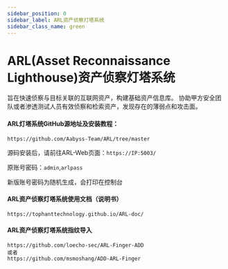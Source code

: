 ```yaml
---
sidebar_position: 0
sidebar_label: ARL资产侦察灯塔系统
sidebar_class_name: green
---
```


# ARL(Asset Reconnaissance Lighthouse)资产侦察灯塔系统



旨在快速侦察与目标关联的互联网资产，构建基础资产信息库。 协助甲方安全团队或者渗透测试人员有效侦察和检索资产，发现存在的薄弱点和攻击面。



#### ARL灯塔系统GitHub源地址及安装教程：

```
https://github.com/Aabyss-Team/ARL/tree/master
```

源码安装后，请前往ARL-Web页面：`https://IP:5003/`

原账号密码：`admin`,`arlpass`

新版账号密码为随机生成，会打印在控制台



#### ARL资产侦察灯塔系统使用文档（说明书）

```
https://tophanttechnology.github.io/ARL-doc/
```



#### ARL资产侦察灯塔系统指纹导入

```
https://github.com/loecho-sec/ARL-Finger-ADD
或者
https://github.com/msmoshang/ADD-ARL-Finger
```






